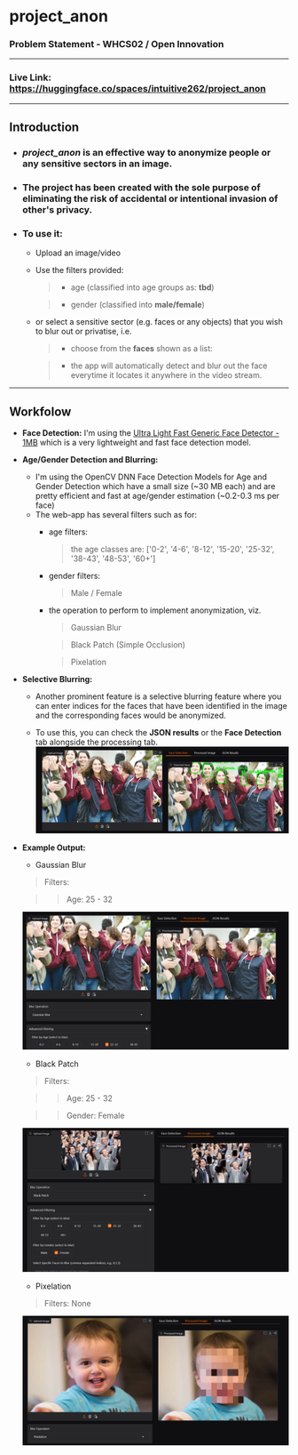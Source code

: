 # project_anon

### Problem Statement - WHCS02 / Open Innovation

---
### Live Link: https://huggingface.co/spaces/intuitive262/project_anon

---

## **Introduction**
- ### ***project_anon*** is an effective way to anonymize people or any sensitive sectors in an image.

- ### The project has been created with the sole purpose of eliminating the risk of accidental or intentional invasion of other's privacy.

- ### To use it:

    - Upload an image/video
    - Use the filters provided:
        > - age (classified into age groups as: **tbd**)

        > - gender (classified into **male/female**)

    - or select a sensitive sector (e.g. faces or any objects) that you wish to blur out or privatise, i.e.

        > - choose from the **faces** shown as a list:

        > - the app will automatically detect and blur out the face everytime it locates it anywhere in the video stream.

---

## **Workfolow**

- **Face Detection:** I'm using the [Ultra Light Fast Generic Face Detector - 1MB](https://github.com/Linzaer/Ultra-Light-Fast-Generic-Face-Detector-1MB) which is a very lightweight and fast face detection model.

- **Age/Gender Detection and Blurring:**
    - I'm using the OpenCV DNN Face Detection Models for Age and Gender Detection which have a small size (~30 MB each) and are pretty efficient and fast at age/gender estimation (~0.2-0.3 ms per face)
    - The web-app has several filters such as for:
        - age filters:
            > the age classes are: ['0-2', '4-6', '8-12', '15-20', '25-32', '38-43', '48-53', '60+']

        - gender filters:
            > Male / Female

        - the operation to perform to implement anonymization, viz.
            > Gaussian Blur

            > Black Patch (Simple Occlusion)

            > Pixelation

- **Selective Blurring:**
    - Another prominent feature is a selective blurring feature where you can enter indices for the faces that have been identified in the image and the corresponding faces would be anonymized.

    - To use this, you can check the **JSON results** or the **Face Detection** tab alongside the processing tab.
    ![Selective Blurring Options](./temp/selective_blurring_options.png)

- **Example Output:**
    - Gaussian Blur

    > Filters:

    >> Age: 25 - 32
            
    ![Example Output - Gaussian Blur](temp/op_gaussian_blur.png)

    - Black Patch

    > Filters:

    >> Age: 25 - 32

    >> Gender: Female

    ![Example Output - Black Patch](temp/op_black_patch.png)

    - Pixelation
    
    > Filters: None

    ![Example Output - Pixelation](temp/op_pixelation.png)